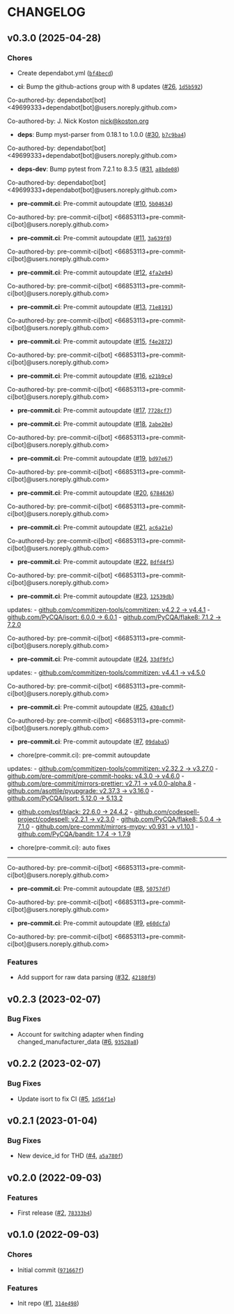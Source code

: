 # CHANGELOG


## v0.3.0 (2025-04-28)

### Chores

- Create dependabot.yml
  ([`bf4becd`](https://github.com/Bluetooth-Devices/bluemaestro-ble/commit/bf4becd3d0c467aefcd1644af1ffd72d4da426f4))

- **ci**: Bump the github-actions group with 8 updates
  ([#26](https://github.com/Bluetooth-Devices/bluemaestro-ble/pull/26),
  [`1d5b592`](https://github.com/Bluetooth-Devices/bluemaestro-ble/commit/1d5b592f7884b2794f62c43e9d45c6e90f070060))

Co-authored-by: dependabot[bot] <49699333+dependabot[bot]@users.noreply.github.com>

Co-authored-by: J. Nick Koston <nick@koston.org>

- **deps**: Bump myst-parser from 0.18.1 to 1.0.0
  ([#30](https://github.com/Bluetooth-Devices/bluemaestro-ble/pull/30),
  [`b7c9ba4`](https://github.com/Bluetooth-Devices/bluemaestro-ble/commit/b7c9ba46a2f07afb00fe775227676eb5e339b857))

Co-authored-by: dependabot[bot] <49699333+dependabot[bot]@users.noreply.github.com>

- **deps-dev**: Bump pytest from 7.2.1 to 8.3.5
  ([#31](https://github.com/Bluetooth-Devices/bluemaestro-ble/pull/31),
  [`a8bde08`](https://github.com/Bluetooth-Devices/bluemaestro-ble/commit/a8bde08b558a9694db218464b6997264b966c816))

Co-authored-by: dependabot[bot] <49699333+dependabot[bot]@users.noreply.github.com>

- **pre-commit.ci**: Pre-commit autoupdate
  ([#10](https://github.com/Bluetooth-Devices/bluemaestro-ble/pull/10),
  [`5b04634`](https://github.com/Bluetooth-Devices/bluemaestro-ble/commit/5b046341381394587399bd141a1785d6888e8470))

Co-authored-by: pre-commit-ci[bot] <66853113+pre-commit-ci[bot]@users.noreply.github.com>

- **pre-commit.ci**: Pre-commit autoupdate
  ([#11](https://github.com/Bluetooth-Devices/bluemaestro-ble/pull/11),
  [`3a639f0`](https://github.com/Bluetooth-Devices/bluemaestro-ble/commit/3a639f0e4a27f0007630d7434860887c14ba949d))

Co-authored-by: pre-commit-ci[bot] <66853113+pre-commit-ci[bot]@users.noreply.github.com>

- **pre-commit.ci**: Pre-commit autoupdate
  ([#12](https://github.com/Bluetooth-Devices/bluemaestro-ble/pull/12),
  [`4fa2e94`](https://github.com/Bluetooth-Devices/bluemaestro-ble/commit/4fa2e94adb19fe95b981650f03ce7f0f35ad6db0))

Co-authored-by: pre-commit-ci[bot] <66853113+pre-commit-ci[bot]@users.noreply.github.com>

- **pre-commit.ci**: Pre-commit autoupdate
  ([#13](https://github.com/Bluetooth-Devices/bluemaestro-ble/pull/13),
  [`71e8191`](https://github.com/Bluetooth-Devices/bluemaestro-ble/commit/71e81916b627f2ec993c29030455350be639a065))

Co-authored-by: pre-commit-ci[bot] <66853113+pre-commit-ci[bot]@users.noreply.github.com>

- **pre-commit.ci**: Pre-commit autoupdate
  ([#15](https://github.com/Bluetooth-Devices/bluemaestro-ble/pull/15),
  [`f4e2872`](https://github.com/Bluetooth-Devices/bluemaestro-ble/commit/f4e2872cf9790eefd57771f074209583c57a08fe))

Co-authored-by: pre-commit-ci[bot] <66853113+pre-commit-ci[bot]@users.noreply.github.com>

- **pre-commit.ci**: Pre-commit autoupdate
  ([#16](https://github.com/Bluetooth-Devices/bluemaestro-ble/pull/16),
  [`e21b9ce`](https://github.com/Bluetooth-Devices/bluemaestro-ble/commit/e21b9ce20b4e920ec19be9357f432941d55be657))

Co-authored-by: pre-commit-ci[bot] <66853113+pre-commit-ci[bot]@users.noreply.github.com>

- **pre-commit.ci**: Pre-commit autoupdate
  ([#17](https://github.com/Bluetooth-Devices/bluemaestro-ble/pull/17),
  [`7728cf7`](https://github.com/Bluetooth-Devices/bluemaestro-ble/commit/7728cf781fe2138942279190ebaf7b402ba5559f))

- **pre-commit.ci**: Pre-commit autoupdate
  ([#18](https://github.com/Bluetooth-Devices/bluemaestro-ble/pull/18),
  [`2abe20e`](https://github.com/Bluetooth-Devices/bluemaestro-ble/commit/2abe20e3dacfac5e8ae45d49c182c28cb9930cfd))

Co-authored-by: pre-commit-ci[bot] <66853113+pre-commit-ci[bot]@users.noreply.github.com>

- **pre-commit.ci**: Pre-commit autoupdate
  ([#19](https://github.com/Bluetooth-Devices/bluemaestro-ble/pull/19),
  [`bd97e67`](https://github.com/Bluetooth-Devices/bluemaestro-ble/commit/bd97e67ab86cd1c1cc482f31e217a82703a897e5))

Co-authored-by: pre-commit-ci[bot] <66853113+pre-commit-ci[bot]@users.noreply.github.com>

- **pre-commit.ci**: Pre-commit autoupdate
  ([#20](https://github.com/Bluetooth-Devices/bluemaestro-ble/pull/20),
  [`6784636`](https://github.com/Bluetooth-Devices/bluemaestro-ble/commit/6784636ecf4646bd777c78ecaab91da54f1fd621))

Co-authored-by: pre-commit-ci[bot] <66853113+pre-commit-ci[bot]@users.noreply.github.com>

- **pre-commit.ci**: Pre-commit autoupdate
  ([#21](https://github.com/Bluetooth-Devices/bluemaestro-ble/pull/21),
  [`ac6a21e`](https://github.com/Bluetooth-Devices/bluemaestro-ble/commit/ac6a21e2e8338b2f664171a7744baaa90c2160b8))

Co-authored-by: pre-commit-ci[bot] <66853113+pre-commit-ci[bot]@users.noreply.github.com>

- **pre-commit.ci**: Pre-commit autoupdate
  ([#22](https://github.com/Bluetooth-Devices/bluemaestro-ble/pull/22),
  [`8dfd4f5`](https://github.com/Bluetooth-Devices/bluemaestro-ble/commit/8dfd4f5180ed094dabbf523bbe149fe7e9b40db3))

Co-authored-by: pre-commit-ci[bot] <66853113+pre-commit-ci[bot]@users.noreply.github.com>

- **pre-commit.ci**: Pre-commit autoupdate
  ([#23](https://github.com/Bluetooth-Devices/bluemaestro-ble/pull/23),
  [`12539db`](https://github.com/Bluetooth-Devices/bluemaestro-ble/commit/12539db590701a55eafbf3a3614cfc86ab269787))

updates: - [github.com/commitizen-tools/commitizen: v4.2.2 →
  v4.4.1](https://github.com/commitizen-tools/commitizen/compare/v4.2.2...v4.4.1) -
  [github.com/PyCQA/isort: 6.0.0 → 6.0.1](https://github.com/PyCQA/isort/compare/6.0.0...6.0.1) -
  [github.com/PyCQA/flake8: 7.1.2 → 7.2.0](https://github.com/PyCQA/flake8/compare/7.1.2...7.2.0)

Co-authored-by: pre-commit-ci[bot] <66853113+pre-commit-ci[bot]@users.noreply.github.com>

- **pre-commit.ci**: Pre-commit autoupdate
  ([#24](https://github.com/Bluetooth-Devices/bluemaestro-ble/pull/24),
  [`33df9fc`](https://github.com/Bluetooth-Devices/bluemaestro-ble/commit/33df9fc23fb767a15a425a329c617e8fa9b7d6c0))

updates: - [github.com/commitizen-tools/commitizen: v4.4.1 →
  v4.5.0](https://github.com/commitizen-tools/commitizen/compare/v4.4.1...v4.5.0)

Co-authored-by: pre-commit-ci[bot] <66853113+pre-commit-ci[bot]@users.noreply.github.com>

- **pre-commit.ci**: Pre-commit autoupdate
  ([#25](https://github.com/Bluetooth-Devices/bluemaestro-ble/pull/25),
  [`430a0cf`](https://github.com/Bluetooth-Devices/bluemaestro-ble/commit/430a0cf0116ef60cd7fe89d9595dcfe782173080))

Co-authored-by: pre-commit-ci[bot] <66853113+pre-commit-ci[bot]@users.noreply.github.com>

- **pre-commit.ci**: Pre-commit autoupdate
  ([#7](https://github.com/Bluetooth-Devices/bluemaestro-ble/pull/7),
  [`09daba5`](https://github.com/Bluetooth-Devices/bluemaestro-ble/commit/09daba564b41082c9865a19ed6577b0176089b41))

* chore(pre-commit.ci): pre-commit autoupdate

updates: - [github.com/commitizen-tools/commitizen: v2.32.2 →
  v3.27.0](https://github.com/commitizen-tools/commitizen/compare/v2.32.2...v3.27.0) -
  [github.com/pre-commit/pre-commit-hooks: v4.3.0 →
  v4.6.0](https://github.com/pre-commit/pre-commit-hooks/compare/v4.3.0...v4.6.0) -
  [github.com/pre-commit/mirrors-prettier: v2.7.1 →
  v4.0.0-alpha.8](https://github.com/pre-commit/mirrors-prettier/compare/v2.7.1...v4.0.0-alpha.8) -
  [github.com/asottile/pyupgrade: v2.37.3 →
  v3.16.0](https://github.com/asottile/pyupgrade/compare/v2.37.3...v3.16.0) -
  [github.com/PyCQA/isort: 5.12.0 → 5.13.2](https://github.com/PyCQA/isort/compare/5.12.0...5.13.2)
  - [github.com/psf/black: 22.6.0 → 24.4.2](https://github.com/psf/black/compare/22.6.0...24.4.2) -
  [github.com/codespell-project/codespell: v2.2.1 →
  v2.3.0](https://github.com/codespell-project/codespell/compare/v2.2.1...v2.3.0) -
  [github.com/PyCQA/flake8: 5.0.4 → 7.1.0](https://github.com/PyCQA/flake8/compare/5.0.4...7.1.0) -
  [github.com/pre-commit/mirrors-mypy: v0.931 →
  v1.10.1](https://github.com/pre-commit/mirrors-mypy/compare/v0.931...v1.10.1) -
  [github.com/PyCQA/bandit: 1.7.4 → 1.7.9](https://github.com/PyCQA/bandit/compare/1.7.4...1.7.9)

* chore(pre-commit.ci): auto fixes

---------

Co-authored-by: pre-commit-ci[bot] <66853113+pre-commit-ci[bot]@users.noreply.github.com>

- **pre-commit.ci**: Pre-commit autoupdate
  ([#8](https://github.com/Bluetooth-Devices/bluemaestro-ble/pull/8),
  [`50757df`](https://github.com/Bluetooth-Devices/bluemaestro-ble/commit/50757df329a26c6edf5829340f57b0d065bf1103))

Co-authored-by: pre-commit-ci[bot] <66853113+pre-commit-ci[bot]@users.noreply.github.com>

- **pre-commit.ci**: Pre-commit autoupdate
  ([#9](https://github.com/Bluetooth-Devices/bluemaestro-ble/pull/9),
  [`e60dcfa`](https://github.com/Bluetooth-Devices/bluemaestro-ble/commit/e60dcfa432bdfdd18bd50a8275bd4e97a7003b21))

Co-authored-by: pre-commit-ci[bot] <66853113+pre-commit-ci[bot]@users.noreply.github.com>

### Features

- Add support for raw data parsing
  ([#32](https://github.com/Bluetooth-Devices/bluemaestro-ble/pull/32),
  [`42180f9`](https://github.com/Bluetooth-Devices/bluemaestro-ble/commit/42180f91d266dd63e81e923da781f33ad40679b5))


## v0.2.3 (2023-02-07)

### Bug Fixes

- Account for switching adapter when finding changed_manufacturer_data
  ([#6](https://github.com/Bluetooth-Devices/bluemaestro-ble/pull/6),
  [`93528a8`](https://github.com/Bluetooth-Devices/bluemaestro-ble/commit/93528a8185820d5a69c3bfad9772da794cf7ad40))


## v0.2.2 (2023-02-07)

### Bug Fixes

- Update isort to fix CI ([#5](https://github.com/Bluetooth-Devices/bluemaestro-ble/pull/5),
  [`1d56f1e`](https://github.com/Bluetooth-Devices/bluemaestro-ble/commit/1d56f1ed6b6bbfcbb5e93689a64ae780d726755b))


## v0.2.1 (2023-01-04)

### Bug Fixes

- New device_id for THD ([#4](https://github.com/Bluetooth-Devices/bluemaestro-ble/pull/4),
  [`a5a780f`](https://github.com/Bluetooth-Devices/bluemaestro-ble/commit/a5a780f677efff245240948aa4023b120805050f))


## v0.2.0 (2022-09-03)

### Features

- First release ([#2](https://github.com/Bluetooth-Devices/bluemaestro-ble/pull/2),
  [`78333b4`](https://github.com/Bluetooth-Devices/bluemaestro-ble/commit/78333b4aab83db667628c669fcd011c5533da04b))


## v0.1.0 (2022-09-03)

### Chores

- Initial commit
  ([`971667f`](https://github.com/Bluetooth-Devices/bluemaestro-ble/commit/971667f2737d7d255400701386cd637743aedf7a))

### Features

- Init repo ([#1](https://github.com/Bluetooth-Devices/bluemaestro-ble/pull/1),
  [`314e498`](https://github.com/Bluetooth-Devices/bluemaestro-ble/commit/314e498eaf07a1df807b71cdb054b6e19330ecf3))
